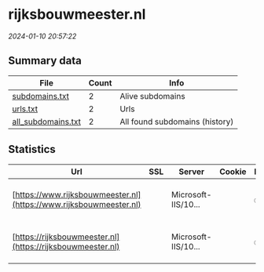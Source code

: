 # rijksbouwmeester.nl
*2024-01-10 20:57:22*
## Summary data
| File       | Count | Info |
|------------|-------|------|
|[subdomains.txt](/data/rijksbouwmeester.nl/subdomains.txt)|2|Alive subdomains|
|[urls.txt](/data/rijksbouwmeester.nl/urls.txt)|2|Urls|
|[all_subdomains.txt](/data/rijksbouwmeester.nl/all_subdomains.txt)|2|All found subdomains (history)|
## Statistics
| Url | SSL | Server | Cookie | HSTS | CSP | XFO | XXP | RP | Tech |Title |
|------------|-------|------|------|------|------|------|------|------|------|------|
|[https://www.rijksbouwmeester.nl](https://www.rijksbouwmeester.nl)| |Microsoft-IIS/10...| |:white_check_mark: |:warning: | 1:white_check_mark: | 2:white_check_mark: | 3:white_check_mark: |HSTS IIS:10.0 Windows Server|Document Moved|
|[https://rijksbouwmeester.nl](https://rijksbouwmeester.nl)| |Microsoft-IIS/10...| |:white_check_mark: |:warning: | 1:white_check_mark: | 2:white_check_mark: | 3:white_check_mark: |HSTS IIS:10.0 Windows Server|Document Moved|
